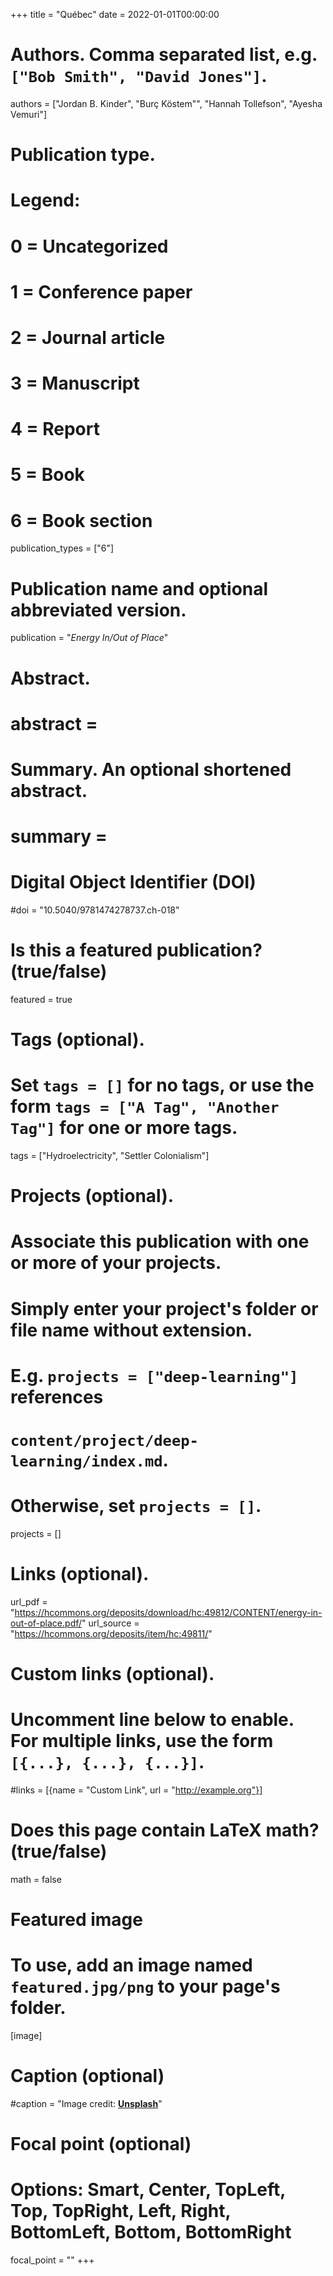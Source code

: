 +++
title = "Québec"
date = 2022-01-01T00:00:00

# Authors. Comma separated list, e.g. `["Bob Smith", "David Jones"]`.
authors = ["Jordan B. Kinder", "Burç Köstem"", "Hannah Tollefson", "Ayesha Vemuri"]

# Publication type.
# Legend:
# 0 = Uncategorized
# 1 = Conference paper
# 2 = Journal article
# 3 = Manuscript
# 4 = Report
# 5 = Book
# 6 = Book section
publication_types = ["6"]

# Publication name and optional abbreviated version.
publication = "*Energy In/Out of Place*"

# Abstract.
# abstract = 
# Summary. An optional shortened abstract.
# summary = 

# Digital Object Identifier (DOI)
#doi = "10.5040/9781474278737.ch-018"

# Is this a featured publication? (true/false)
featured = true

# Tags (optional).
#   Set `tags = []` for no tags, or use the form `tags = ["A Tag", "Another Tag"]` for one or more tags.
tags = ["Hydroelectricity", "Settler Colonialism"]

# Projects (optional).
#   Associate this publication with one or more of your projects.
#   Simply enter your project's folder or file name without extension.
#   E.g. `projects = ["deep-learning"]` references 
#   `content/project/deep-learning/index.md`.
#   Otherwise, set `projects = []`.
projects = []

# Links (optional).
url_pdf = "https://hcommons.org/deposits/download/hc:49812/CONTENT/energy-in-out-of-place.pdf/"
url_source = "https://hcommons.org/deposits/item/hc:49811/"

# Custom links (optional).
#   Uncomment line below to enable. For multiple links, use the form `[{...}, {...}, {...}]`.
#links = [{name = "Custom Link", url = "http://example.org"}]

# Does this page contain LaTeX math? (true/false)
math = false

# Featured image
# To use, add an image named `featured.jpg/png` to your page's folder. 
[image]
  # Caption (optional)
  #caption = "Image credit: [**Unsplash**](https://unsplash.com/photos/pLCdAaMFLTE)"

  # Focal point (optional)
  # Options: Smart, Center, TopLeft, Top, TopRight, Left, Right, BottomLeft, Bottom, BottomRight
  focal_point = ""
+++

